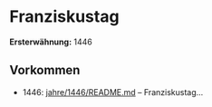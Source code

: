 # Franziskustag

**Ersterwähnung:** 1446

## Vorkommen
- 1446: [jahre/1446/README.md](../jahre/1446/README.md) – Franziskustag...
